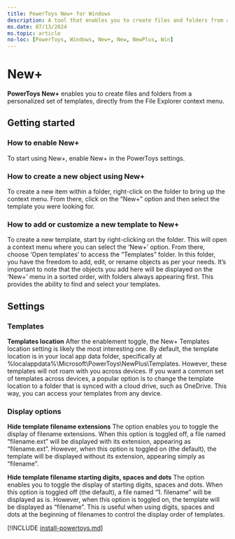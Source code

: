 ```yaml
---
title: PowerToys New+ for Windows
description: A tool that enables you to create files and folders from an easily personalized set of templates, directly from the File Explorer context menu.
ms.date: 07/13/2024
ms.topic: article
no-loc: [PowerToys, Windows, New+, New, NewPlus, Win]
---
```


# New+

**PowerToys New+** enables you to create files and folders from a personalized set of templates, directly from the File Explorer context menu.

## Getting started

### How to enable New+

To start using New+, enable New+ in the PowerToys settings.

### How to create a new object using New+

To create a new item within a folder, right-click on the folder to bring up the context menu. From there, click on the “New+” option and then select the template you were looking for.

### How to add or customize a new template to New+

To create a new template, start by right-clicking on the folder. This will open a context menu where you can select the ‘New+’ option. From there, choose ‘Open templates’ to access the “Templates” folder. In this folder, you have the freedom to add, edit, or rename objects as per your needs. It’s important to note that the objects you add here will be displayed on the ‘New+’ menu in a sorted order, with folders always appearing first. This provides the ability to find and select your templates.

## Settings

### <a name="template_location"></a>Templates

**Templates location**
After the enablement toggle, the New+ Templates location setting is likely the most interesting one. By default, the template location is in your local app data folder, specifically at %localappdata%\Microsoft\PowerToys\NewPlus\Templates. However, these templates will not roam with you across devices. If you want a common set of templates across devices, a popular option is to change the template location to a folder that is synced with a cloud drive, such as OneDrive. This way, you can access your templates from any device.

### Display options

**Hide template filename extensions**
The option enables you to toggle the display of filename extensions. When this option is toggled off, a file named “filename.ext” will be displayed with its extension, appearing as “filename.ext”. However, when this option is toggled on (the default), the template will be displayed without its extension, appearing simply as “filename”.

**Hide template filename starting digits, spaces and dots**
The option enables you to toggle the display of starting digits, spaces and dots. When this option is toggled off (the default), a file named “1. filename” will be displayed as is. However, when this option is toggled on, the template will be displayed as “filename”.
This is useful when using digits, spaces and dots at the beginning of filenames to control the display order of templates.

[!INCLUDE [install-powertoys.md](../includes/install-powertoys.md)]
